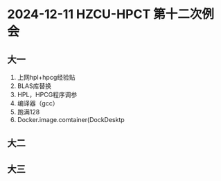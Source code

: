 # 2024-12-11 HZCU-HPCT 第十二次例会  

## 大一

  1.   上网hpl+hpcg经验贴
  2.   BLAS库替换
  3.   HPL，HPCG程序调参
  4.   编译器（gcc）
  5.   跑满128
  6.   Docker.image.comtainer(DockDesktp

## 大二

## 大三
